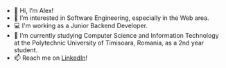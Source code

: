 - 👋 Hi, I’m Alex!
- 👀 I’m interested in Software Engineering, especially in the Web area.
- 💻 I'm working as a Junior Backend Developer.
- 🌱 I’m currently studying Computer Science and Information Technology at the Polytechnic University of Timisoara, Romania, as a 2nd year student.
- 📫 Reach me on <a href="https://www.linkedin.com/in/alexandru-b-serban/"> LinkedIn</a>!

<!---
serbanlex/serbanlex is a ✨ special ✨ repository because its `README.md` (this file) appears on your GitHub profile.
You can click the Preview link to take a look at your changes.
--->
